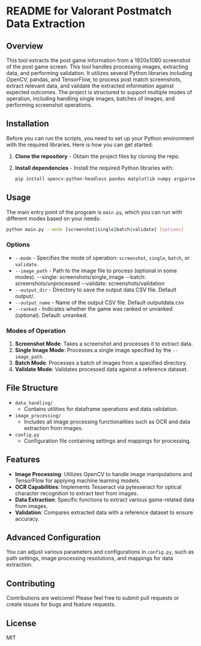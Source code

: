 # README for Valorant Postmatch Data Extraction

## Overview

This tool extracts the post game information from a 1920x1080 screenshot of the post game screen. This tool handles processing images, extracting data, and performing validation. It utilizes several Python libraries including OpenCV, pandas, and TensorFlow, to process post match screenshots, extract relevant data, and validate the extracted information against expected outcomes. The project is structured to support multiple modes of operation, including handling single images, batches of images, and performing screenshot operations.

## Installation

Before you can run the scripts, you need to set up your Python environment with the required libraries. Here is how you can get started:

1. **Clone the repository** - Obtain the project files by cloning the repo.
2. **Install dependencies** - Install the required Python libraries with:

   ```bash
   pip install opencv-python-headless pandas matplotlib numpy argparse pytesseract tensorflow keras
   ```

## Usage

The main entry point of the program is `main.py`, which you can run with different modes based on your needs:

```bash
python main.py --mode [screenshot|single|batch|validate] [options]
```

### Options
- `--mode` - Specifies the mode of operation: `screenshot`, `single`, `batch`, or `validate`.
- `--image_path` - Path to the image file to process (optional in some modes).
--single: screenshots/single_image
--batch: screenshots/unprocessed
--validate: screenshots/validation
- `--output_dir` - Directory to save the output data CSV file. Default output/.
- `--output_name` - Name of the output CSV file. Default outputdata.csv
- `--ranked` - Indicates whether the game was ranked or unranked (optional). Default: unranked.

### Modes of Operation

1. **Screenshot Mode**: Takes a screenshot and processes it to extract data.
2. **Single Image Mode**: Processes a single image specified by the `--image_path`.
3. **Batch Mode**: Processes a batch of images from a specified directory.
4. **Validate Mode**: Validates processed data against a reference dataset.

## File Structure

- `data_handling/`
  - Contains utilities for dataframe operations and data validation.
- `image_processing/`
  - Includes all image processing functionalities such as OCR and data extraction from images.
- `config.py`
  - Configuration file containing settings and mappings for processing.

## Features

- **Image Processing**: Utilizes OpenCV to handle image manipulations and TensorFlow for applying machine learning models.
- **OCR Capabilities**: Implements Tesseract via pytesseract for optical character recognition to extract text from images.
- **Data Extraction**: Specific functions to extract various game-related data from images.
- **Validation**: Compares extracted data with a reference dataset to ensure accuracy.

## Advanced Configuration

You can adjust various parameters and configurations in `config.py`, such as path settings, image processing resolutions, and mappings for data extraction.

## Contributing

Contributions are welcome! Please feel free to submit pull requests or create issues for bugs and feature requests.

## License

MIT

